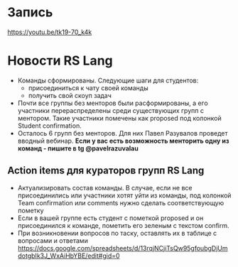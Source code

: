 # Запись
https://youtu.be/tk19-70_k4k

# Новости RS Lang
* Команды сформированы. Следующие шаги для студентов:
  - присоединиться к чату своей команды
  - получить свой скоуп задач
* Почти все группы без менторов были расформированы, а его участники перераспределены среди существующих групп с ментором. Такие участники помечены как proposed под колонкой Student confirmation.
* Осталось 6 групп без менторов. Для них Павел Разувалов проведет вводный вебинар. 
**Если у вас есть возможность менторить одну из команд - пишите в tg @pavelrazuvalau**

## Action items для кураторов групп RS Lang
* Актуализировать состав команды. В случае, если не все присоединились или участники хотят уйти из команды, под колонкой Team confirmation или comments нужно сделать соответствующую пометку
* Если в вашей группе есть студент с пометкой proposed и он присоединился к команде, пометить его зеленым с текстом confirm.
* При возникновении вопросов по таску, оставлять их в таблице с вопросами и ответами https://docs.google.com/spreadsheets/d/13rqjNCjiTsQw95gfoubgDjUmdotgbIk3J_WxAiHbYBE/edit#gid=0
